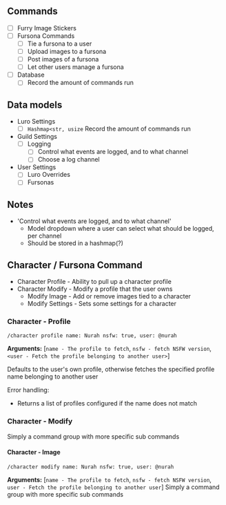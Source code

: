 ## Commands

- [ ] Furry Image Stickers
- [ ] Fursona Commands
    - [ ] Tie a fursona to a user
    - [ ] Upload images to a fursona
    - [ ] Post images of a fursona
    - [ ] Let other users manage a fursona
- [ ] Database
    - [ ] Record the amount of commands run

## Data models

- Luro Settings
    - [ ] `Hashmap<str, usize` Record the amount of commands run
- Guild Settings
    - [ ] Logging
        - [ ] Control what events are logged, and to what channel
        - [ ] Choose a log channel
- User Settings
    - [ ] Luro Overrides
    - [ ] Fursonas

## Notes
- 'Control what events are logged, and to what channel'
    - Model dropdown where a user can select what should be logged, per channel
    - Should be stored in a hashmap(?)

## Character / Fursona Command
- Character Profile - Ability to pull up a character profile
- Character Modify - Modify a profile that the user owns
    - Modify Image - Add or remove images tied to a character
    - Modify Settings - Sets some settings for a character

### Character - Profile
`/character profile name: Nurah nsfw: true, user: @nurah`

**Arguments:** [`name - The profile to fetch`, `nsfw - fetch NSFW version`, `<user - Fetch the profile belonging to another user>`]

Defaults to the user's own profile, otherwise fetches the specified profile name belonging to another user

Error handling:
- Returns a list of profiles configured if the name does not match

### Character - Modify
Simply a command group with more specific sub commands

#### Character - Image
`/character modify name: Nurah nsfw: true, user: @nurah`

**Arguments:** [`name - The profile to fetch`, `nsfw - fetch NSFW version`, `user - Fetch the profile belonging to another user`]
Simply a command group with more specific sub commands